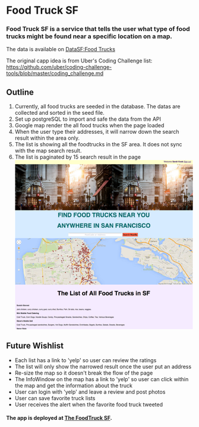 # Food Truck SF
### Food Truck SF is a service that tells the user what type of food trucks might be found near a specific location on a map.

The data is available on [DataSF:Food Trucks](https://data.sfgov.org/Economy-and-Community/Mobile-Food-Facility-Permit/rqzj-sfat?)

The original capp idea is from Uber's Coding Challenge list: https://github.com/uber/coding-challenge-tools/blob/master/coding_challenge.md

## Outline
1. Currently, all food trucks are seeded in the database. The datas are collected and sorted in the seed file.
2. Set up postgreSQL to import and safe the data from the API
3. Google map render the all food trucks when the page loaded
4. When the user type their addresses, it will narrow down the search result within the area only.
5. The list is showing all the foodtrucks in the SF area. It does not sync with the map search result.
6. The list is paginated by 15 search result in the page
![Alt FoodTruckSF Screenshot](https://github.com/sarahkwak/foodtrucksf/blob/master/app/assets/images/foodtrucksf.png)

## Future Wishlist
* Each list has a link to 'yelp' so user can review the ratings
* The list will only show the narrowed result once the user put an address
* Re-size the map so it doesn't break the flow of the page
* The InfoWindow on the map has a link to 'yelp' so user can click within the map and get the information about the truck
* User can login with 'yelp' and leave a review and post photos
* User can save favorite truck lists
* User receives the alert when the favorite food truck tweeted

#### The app is deployed at [The FoodTruck SF](https://favoritetrucksf.herokuapp.com/).
